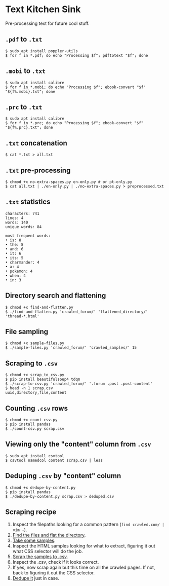 # Text Kitchen Sink

Pre-processing text for future cool stuff.

## `.pdf` to `.txt`

```
$ sudo apt install poppler-utils
$ for f in *.pdf; do echo "Processing $f"; pdftotext "$f"; done
```

## `.mobi` to `.txt`

```
$ sudo apt install calibre
$ for f in *.mobi; do echo "Processing $f"; ebook-convert "$f" "${f%.mobi}.txt"; done
```

## `.prc` to `.txt`

```
$ sudo apt install calibre
$ for f in *.prc; do echo "Processing $f"; ebook-convert "$f" "${f%.prc}.txt"; done
```

## `.txt` concatenation

```
$ cat *.txt > all.txt
```

## `.txt` pre-processing

```
$ chmod +x no-extra-spaces.py en-only.py # or pt-only.py
$ cat all.txt | ./en-only.py | ./no-extra-spaces.py > preprocessed.txt
``` 

## `.txt` statistics

``` 
characters: 741
lines: 4
words: 140
unique words: 84

most frequent words:
• is: 8
• the: 8
• and: 6
• it: 6
• its: 5
• charmander: 4
• a: 4
• pokemon: 4
• when: 4
• in: 3
``` 

## Directory search and flattening

```
$ chmod +x find-and-flatten.py
$ ./find-and-flatten.py 'crawled_forum/' 'flattened_directory/' 'thread-*.html'
```

## File sampling

```
$ chmod +x sample-files.py
$ ./sample-files.py 'crawled_forum/' 'crawled_samples/' 15
```

## Scraping to `.csv`

```
$ chmod +x scrap_to_csv.py
$ pip install beautifulsoup4 tdqm
$ ./scrap-to-csv.py 'crawled_forum/' '.forum .post .post-content'
$ head -n 1 scrap.csv
uuid,directory,file,content
```

## Counting `.csv` rows

```
$ chmod +x count-csv.py
$ pip install pandas
$ ./count-csv.py scrap.csv
```

## Viewing only the "content" column from `.csv`

```
$ sudo apt install csvtool
$ csvtool namedcol content scrap.csv | less
```

## Deduping `.csv` by "content" column

```
$ chmod +x dedupe-by-content.py
$ pip install pandas
$ ./dedupe-by-content.py scrap.csv > deduped.csv
```

## Scraping recipe

1. Inspect the filepaths looking for a common pattern (`find crawled.com/ | vim -`).
1. [Find the files and flat the directory](#directory-search-and-flattening).
1. [Take some samples](#file-sampling).
1. Inspect the HTML samples looking for what to extract, figuring it out what CSS selector will do the job.
1. [Scrap the samples to .csv](#scraping-to-csv).
1. Inspect the .csv, check if it looks correct.
1. If yes, now scrap again but this time on all the crawled pages. If not, back to figuring it out the CSS selector.
1. [Dedupe it](#deduping-csv-by-content-column) just in case.
